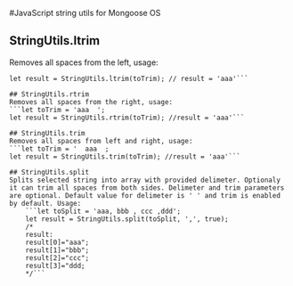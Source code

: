 #JavaScript string utils for Mongoose OS

## StringUtils.ltrim
Removes all spaces from the left, usage:
```let toTrim = '  aaa';
let result = StringUtils.ltrim(toTrim); // result = 'aaa'```

## StringUtils.rtrim
Removes all spaces from the right, usage:
```let toTrim = 'aaa  ';
let result = StringUtils.rtrim(toTrim); //result = 'aaa'```

## StringUtils.trim
Removes all spaces from left and right, usage:
```let toTrim = '  aaa  ;
let result = StringUtils.trim(toTrim); //result = 'aaa'```

## StringUtils.split
Splits selected string into array with provided delimeter. Optionaly it can trim all spaces from both sides. Delimeter and trim parameters are optional. Default value for delimeter is ' ' and trim is enabled by default. Usage:
    ```let toSplit = 'aaa, bbb , ccc ,ddd';
    let result = StringUtils.split(toSplit, ',', true);
    /*
    result:
    result[0]="aaa";
    result[1]="bbb";
    result[2]="ccc";
    result[3]="ddd;
    */```

